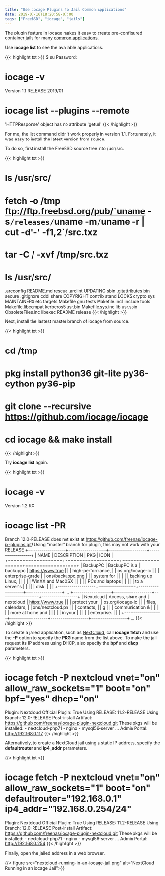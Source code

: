 ```yaml
---
title: "Use iocage Plugins to Jail Common Applications"
date: 2019-07-16T18:20:58-07:00
tags: ["FreeBSD", "iocage", "jails"]
---
```


The [plugin](https://iocage.readthedocs.io/en/latest/plugins.html) feature in [iocage](../create-vnet-jails-in-freebsd-12-using-iocage) makes it easy
to create pre-configured container jails for many [common applications](https://raw.githubusercontent.com/freenas/iocage-ix-plugins/master/INDEX).

<!--more-->

Use **iocage list** to see the available applications.

{{< highlight txt >}}
$ su
Password:
# iocage -v
Version 1.1 RELEASE 2019/01
# iocage list --plugins --remote
'HTTPResponse' object has no attribute 'geturl'
{{< /highlight >}}

For me, the list command didn't work properly in version 1.1. Fortunately, it was easy to install the latest version from source.

To do so, first install the FreeBSD source tree into /usr/src.

{{< highlight txt >}}
# ls /usr/src/
# fetch -o /tmp ftp://ftp.freebsd.org/pub/`uname -s`/releases/`uname -m`/`uname -r | cut -d'-' -f1,2`/src.txz
# tar -C / -xvf /tmp/src.txz
# ls /usr/src/
.arcconfig              README.md               rescue
.arclint                UPDATING                sbin
.gitattributes          bin                     secure
.gitignore              cddl                    share
COPYRIGHT               contrib                 stand
LOCKS                   crypto                  sys
MAINTAINERS             etc                     targets
Makefile                gnu                     tests
Makefile.inc1           include                 tools
Makefile.libcompat      kerberos5               usr.bin
Makefile.sys.inc        lib                     usr.sbin
ObsoleteFiles.inc       libexec
README                  release
{{< /highlight >}}

Next, install the lastest master branch of iocage from source.

{{< highlight txt >}}
# cd /tmp
# pkg install python36 git-lite py36-cython py36-pip
# git clone --recursive https://github.com/iocage/iocage
# cd iocage && make install
{{< /highlight >}}

Try **iocage list** again.

{{< highlight txt >}}
# iocage -v
Version 1.2 RC
# iocage list -PR
Branch 12.0-RELEASE does not exist at https://github.com/freenas/iocage-ix-plugins.git!
Using "master" branch for plugin, this may not work with your RELEASE
+-------------------+-------------------+-------------------+------------------+
|       NAME        |    DESCRIPTION    |        PKG        |       ICON       |
+===================+===================+===================+==================+
| BackupPC          | BackupPC is a     | backuppc          | https://www.true |
|                   | high-performance, |                   | os.org/iocage-ic |
|                   | enterprise-grade  |                   | ons/backuppc.png |
|                   | system for        |                   |                  |
|                   | backing up Linux, |                   |                  |
|                   | WinXX and MacOSX  |                   |                  |
|                   | PCs and laptops   |                   |                  |
|                   | to a server's     |                   |                  |
|                   | disk.             |                   |                  |
+-------------------+-------------------+-------------------+------------------+
...
+-------------------+-------------------+-------------------+------------------+
| Nextcloud         | Access, share and | nextcloud         | https://www.true |
|                   | protect your      |                   | os.org/iocage-ic |
|                   | files, calendars, |                   | ons/nextcloud.pn |
|                   | contacts,         |                   | g                |
|                   | communication &   |                   |                  |
|                   | more at home and  |                   |                  |
|                   | in your           |                   |                  |
|                   | enterprise.       |                   |                  |
+-------------------+-------------------+-------------------+------------------+
...
{{< /highlight >}}

To create a jailed application, such as [NextCloud](https://nextcloud.com/), call **iocage fetch** and use the **-P** option to specify the **PKG** name from the list above.
To make the jail request its IP address using DHCP, also specify the **bpf** and **dhcp** parameters.

{{< highlight txt >}}
# iocage fetch -P nextcloud vnet="on" allow_raw_sockets="1" boot="on" bpf="yes" dhcp="on"
Plugin: Nextcloud
  Official Plugin: True
  Using RELEASE: 11.2-RELEASE
  Using Branch: 12.0-RELEASE
  Post-install Artifact: https://github.com/freenas/iocage-plugin-nextcloud.git
  These pkgs will be installed:
    - nextcloud-php71
    - nginx
    - mysql56-server
...
Admin Portal:
http://192.168.0.117
{{< /highlight >}}

Alternatively, to create a NextCloud jail using a static IP address, specify the **defaultrouter** and **ip4_addr** parameters.

{{< highlight txt >}}
# iocage fetch -P nextcloud vnet="on" allow_raw_sockets="1" boot="on" defaultrouter="192.168.0.1" ip4_addr="192.168.0.254/24"
Plugin: Nextcloud
  Official Plugin: True
  Using RELEASE: 11.2-RELEASE
  Using Branch: 12.0-RELEASE
  Post-install Artifact: https://github.com/freenas/iocage-plugin-nextcloud.git
  These pkgs will be installed:
    - nextcloud-php71
    - nginx
    - mysql56-server
...
Admin Portal:
http://192.168.0.254
{{< /highlight >}}

Finally, open the jailed address in a web browser.

{{< figure src="nextcloud-running-in-an-iocage-jail.png" alt="NextCloud Running in an iocage Jail">}}
